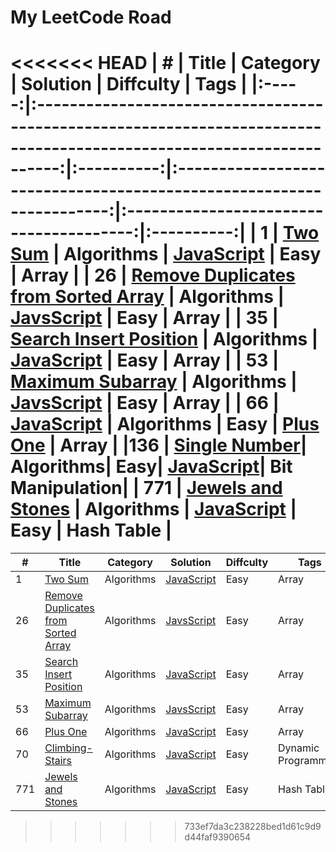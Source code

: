 # My LeetCode Road

<<<<<<< HEAD
|   #   |                                                         Title                                                         |  Category  |                               Solution                               |                Diffculty                |    Tags    |
|:-----:|:---------------------------------------------------------------------------------------------------------------------:|:----------:|:--------------------------------------------------------------------:|:---------------------------------------:|:----------:|
|   1   |                             [Two Sum](https://leetcode.com/problems/two-sum/description/)                             | Algorithms |                [JavaScript](./Algorithms/1-Two-Sum.js)               |                   Easy                  |    Array   |
|   26  | [Remove Duplicates from Sorted Array](https://leetcode.com/problems/remove-duplicates-from-sorted-array/description/) | Algorithms | [JavsScript](./Algorithms/26-Remove-Duplicates-from-Sorted-Array.js) |                   Easy                  |    Array   |
|   35  |                [Search Insert Position](https://leetcode.com/problems/search-insert-position/discuss/)                | Algorithms |        [JavaScript](./Algorithms/35-Search-Insert-Position.js)       |                   Easy                  |    Array   |
|   53  |                    [Maximum Subarray](https://leetcode.com/problems/maximum-subarray/description/#)                   | Algorithms |           [JavsScript](./Algorithms/53-Maximum-Subarray.js)          |                   Easy                  |    Array   |
|   66  |                           [JavaScript](https://leetcode.com/problems/plus-one/description/)                           | Algorithms |                                 Easy                                 | [Plus One](./Algorithms/66-Plus-One.js) |    Array   |
|136 | [Single Number](https://leetcode.com/problems/single-number/description/)| Algorithms| Easy| [JavaScript](./Algorithms/136-Single-Number.js)| Bit Manipulation|
|  771  |                   [Jewels and Stones](https://leetcode.com/problems/jewels-and-stones/description/)                   | Algorithms |          [JavaScript](./Algorithms/771-Jewls-and-Stones.js)          |                   Easy                  | Hash Table |
=======
| #   | Title                                                                                                                 | Category   | Solution                                                             | Diffculty | Tags                |
|-----|-----------------------------------------------------------------------------------------------------------------------|------------|----------------------------------------------------------------------|-----------|---------------------|
| 1   | [Two Sum](https://leetcode.com/problems/two-sum/description/)                                                         | Algorithms | [JavaScript](./Algorithms/1-Two-Sum.js)                              | Easy      | Array               |
| 26  | [Remove Duplicates from Sorted Array](https://leetcode.com/problems/remove-duplicates-from-sorted-array/description/) | Algorithms | [JavsScript](./Algorithms/26-Remove-Duplicates-from-Sorted-Array.js) | Easy      | Array               |
| 35  | [Search Insert Position](https://leetcode.com/problems/search-insert-position/discuss/)                               | Algorithms | [JavaScript](./Algorithms/35-Search-Insert-Position.js)              | Easy      | Array               |
| 53  | [Maximum Subarray](https://leetcode.com/problems/maximum-subarray/description/#)                                      | Algorithms | [JavsScript](./Algorithms/53-Maximum-Subarray.js)                    | Easy      | Array               |
| 66  | [Plus One](./Algorithms/66-Plus-One.js)                                                                               | Algorithms | [JavaScript](https://leetcode.com/problems/plus-one/description/)    | Easy      | Array               |
| 70  | [Climbing-Stairs](https://leetcode.com/problems/climbing-stairs/description/)                                         | Algorithms | [JavaScript]((./Algorithms/70-Climbing-Stairs.js))                   | Easy      | Dynamic Programming |
| 771 | [Jewels and Stones](https://leetcode.com/problems/jewels-and-stones/description/)                                     | Algorithms | [JavaScript](./Algorithms/771-Jewls-and-Stones.js)                   | Easy      | Hash Table          |
>>>>>>> 733ef7da3c238228bed1d61c9d9d44faf9390654
